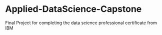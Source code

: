 # Applied-DataScience-Capstone
Final Project for completing the data science professional certificate from IBM
